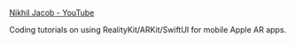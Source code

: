 [Nikhil Jacob - YouTube](https://youtube.com/playlist?list=PLb0SG4T4tfPyQF-hMntGxaKqUJOKZQ2QX&si=DUZqDw0QGj7cf3Jd)

Coding tutorials on using RealityKit/ARKit/SwiftUI for mobile Apple AR apps.
